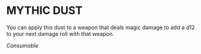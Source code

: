 # MYTHIC DUST

You can apply this dust to a weapon that deals magic damage to add a d12 to your next damage roll with that weapon.

*Consumable*